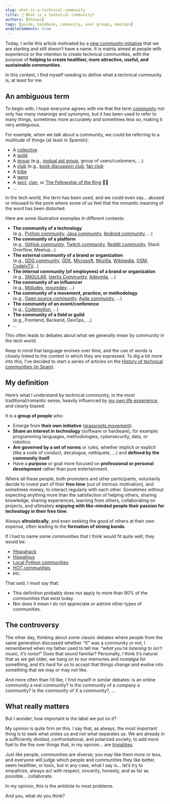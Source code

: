 ```yaml
---
slug: what-is-a-technical-community
title: 👥 What is a technical community?
authors: [hhkaos]
tags: [guide, handbook, community, user groups, meetups]
enableComments: true 
---
```


Today, I write this article motivated by a [new community initiative](https://blog-commit--conf-com.translate.goog/meetups-sobre-dinamizacion-de-comunidades/?_x_tr_sl=es&_x_tr_tl=en&_x_tr_hl=en&_x_tr_pto=wapp) that we are starting and still doesn’t have a name. It is mainly aimed at people with experience or the intention to create technical communities, with the purpose of **helping to create healthier, more attractive, useful, and sustainable communities**.

In this context, I find myself needing to define what a technical community is, at least for me.

## An ambiguous term

To begin with, I hope everyone agrees with me that the term *[community](https://dictionary.cambridge.org/dictionary/english/community)* not only has many meanings and synonyms, but it has been used to refer to many things, sometimes more accurately and sometimes less so, making it very ambiguous.

For example, when we talk about a community, we could be referring to a multitude of things (at least in Spanish):

- A [collective](https://dictionary.cambridge.org/dictionary/english/collective) 
- A [guild](https://dictionary.cambridge.org/dictionary/english/gremio)
- A [group](https://dictionary.cambridge.org/dictionary/english/group?m=form) (e.g., [mutual aid group](https://en.wikipedia.org/wiki/Mutual_aid), group of users/customers, ...)
- A [club](https://dictionary.cambridge.org/dictionary/english/club?m=form) (e.g., [book discussion club](https://en.wikipedia.org/wiki/Book_discussion_club), [fan club](https://en.wikipedia.org/wiki/Fan_club)
- A [tribe](https://dictionary.cambridge.org/dictionary/english/tribu?m=form)
- A [gang](https://dictionary.cambridge.org/dictionary/english/pandilla?m=form)
- A [sect](https://dictionary.cambridge.org/dictionary/english/secta?m=form), [clan](https://dictionary.cambridge.org/dictionary/english/clan?m=form), or [The Fellowship of the Ring](https://en.wikipedia.org/wiki/The_Lord_of_the_Rings:_The_Fellowship_of_the_Ring) 💍😂
- ...

In the tech world, the term has been used, and we could even say... abused or misused to the point where some of us feel that the romantic meaning of the word has been distorted.

Here are some illustrative examples in different contexts:

- **The community of a technology** <br/>(e.g., [Python community](https://www.python.org/community/), [Java community](https://dev.java/community/), [Android community](https://developer.android.com/community), …)
- **The community of a platform** <br/> (e.g., [GitHub community](https://docs.github.com/en/site-policy/github-terms/github-community-guidelines), [Twitch community](https://meetups.twitch.tv/), [Reddit community](https://investor.redditinc.com/overview/default.aspx), Stack Overflow, Meetup…)
- **The external community of a brand or organization** <br/> (e.g., [GDG community](https://developers.google.com/community-guidelines), [GDE](https://developers.google.com/community/experts), [Microsoft](https://developer.microsoft.com/en-us/community), [Mozilla](https://www.mozilla.org/en-US/about/governance/policies/participation/), [Wikipedia](https://en.wikipedia.org/wiki/Wikipedia:Policies_and_guidelines), [OSM](https://www.openstreetmap.org/communities), [CodelyTV](https://codely.com/)...)
- **The internal community (of employees) of a brand or organization** <br/> (e.g., [SNGULAR](https://x.com/jlvallejo/status/1785255285709312510), [Izertis Community](https://www.youtube.com/@Izertis.Community), [Adevinta](https://x.com/AdevintaEng?t=eg4u-3nKizm-2XK_0-if4Q&s=08), ...)
- **The community of an influencer** <br/> (e.g., [Midudev](https://discord.com/servers/midudev-aprende-y-mejora-en-programacion-741237973663612969), [mouredev](https://github.com/mouredev/Monthly-App-Challenge-2022), ...)
- **The community of a movement, practice, or methodology** <br/> (e.g., [Open source community](https://github.com/open-source), [Agile community](https://www.agilealliance.org/communities/), ...)
- **The community of an event/conference** <br/> (e.g., [Codemotion](https://community-es.codemotion.it/comunidad), ...)
- **The community of a field or guild** <br/> (e.g., Frontend, Backend, DevOps, ...)
- ...

This often leads to debates about what we generally mean by community in the tech world.

Keep in mind that language evolves over time, and the use of words is closely linked to the context in which they are expressed. To dig a bit more into this, I’ve decided to start a series of articles on the [History of technical communities (in Spain)](../2024-07-05/index.md).

## My definition

Here’s what I understand by technical community, in the most traditional/romantic sense, heavily influenced by [my own life experience](https://www.rauljimenez.info/docs/about-me/my-journey), and clearly biased:

It is a **group of people** who:

- Emerge from **their own initiative** ([grassroots movement](https://es.wikipedia.org/wiki/Movimiento_de_bases)).
- **Share an interest in technology** (software or hardware), for example: programming languages, methodologies, cybersecurity, data, or robotics.
- **Are governed by a set of norms** or rules, whether implicit or explicit (like a code of conduct, decalogue, nettiquete, ...) and **defined by the community itself**.
- Have a **purpose** or goal more focused on **professional or personal development** rather than pure entertainment.

Where all these people, both promoters and other participants, voluntarily decide to invest part of their **free time** (out of intrinsic motivation), and sometimes money, to interact regularly with each other. Sometimes without expecting anything more than the satisfaction of helping others, sharing knowledge, sharing experiences, learning from others, collaborating on projects, and ultimately **enjoying with like-minded people their passion for technology in their free time**.

Always **altruistically**, and even seeking the good of others at their own expense, often leading to the **formation of strong bonds**.

If I had to name some communities that I think would fit quite well, they would be:
- [!Hispahack](https://www.microsiervos.com/archivo/hackers/hispahack.html)
- [Hispalinux](https://es.wikipedia.org/wiki/Hispalinux)
- [Local Python communities](https://es.python.org/comunidades/)
- [HOT communities](https://www.hotosm.org/community/)
- etc.

That said, I must say that:
- This definition probably does not apply to more than 90% of the communities that exist today.
- Nor does it mean I do not appreciate or admire other types of communities.

## The controversy

The other day, thinking about some classic debates where people from the same generation discussed whether “X” was a community or not, I remembered when my father used to tell me: “*what you’re listening to isn’t music, it’s noise!*” Does that sound familiar? Personally, I think it’s natural that as we get older, we hang on to our memories and nostalgia for something, and it’s hard for us to accept that things change and evolve into something that we may or may not like.

And more often than I’d like, I find myself in similar debates: is an online community a real community? Is the community of a company a community? Is the community of X a community?, ...

## What really matters

But I wonder, how important is the label we put on it?

My opinion is quite firm on this. I say that, as always, the most important thing is to seek what unites us and not what separates us. We are already in a sufficiently divided, confrontational, and polarized society, to add more fuel to the fire over things that, in my opinion... are [trivialities](https://dictionary.cambridge.org/dictionary/english/trivialities).

Just like people, communities are diverse; you may like them more or less, and everyone will judge which people and communities they like better, seem healthier, or toxic, but in any case, what I say is... let’s try to empathize, always act with respect, sincerity, honesty, and as far as possible... collaborate.

In my opinion, this is the antidote to most problems.

And you, what do you think?